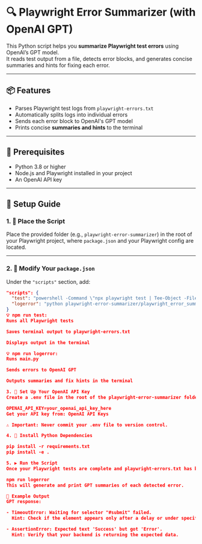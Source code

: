# 🔍 Playwright Error Summarizer (with OpenAI GPT)

This Python script helps you **summarize Playwright test errors** using OpenAI’s GPT model.  
It reads test output from a file, detects error blocks, and generates concise summaries and hints for fixing each error.

---

## 📦 Features

- Parses Playwright test logs from `playwright-errors.txt`
- Automatically splits logs into individual errors
- Sends each error block to OpenAI's GPT model
- Prints concise **summaries and hints** to the terminal

---

## 🧱 Prerequisites

- Python 3.8 or higher  
- Node.js and Playwright installed in your project  
- An OpenAI API key

---

## 🚀 Setup Guide

### 1. 📁 Place the Script

Place the provided folder (e.g., `playwright-error-summarizer`) in the root of your Playwright project, where `package.json` and your Playwright config are located.

---

### 2. 🧪 Modify Your `package.json`

Under the `"scripts"` section, add:

```json
"scripts": {
  "test": "powershell -Command \"npx playwright test | Tee-Object -FilePath playwright-errors.txt; Get-Content playwright-errors.txt\"",
  "logerror": "python playwright-error-summarizer/playwright_error_summarizer/main.py"
}
💡 npm run test:
Runs all Playwright tests

Saves terminal output to playwright-errors.txt

Displays output in the terminal

💡 npm run logerror:
Runs main.py

Sends errors to OpenAI GPT

Outputs summaries and fix hints in the terminal

3. 🔑 Set Up Your OpenAI API Key
Create a .env file in the root of the playwright-error-summarizer folder and add:

OPENAI_API_KEY=your_openai_api_key_here
Get your API key from: OpenAI API Keys

⚠️ Important: Never commit your .env file to version control.

4. 📄 Install Python Dependencies

pip install -r requirements.txt
pip install -e .

5. ▶️ Run the Script
Once your Playwright tests are complete and playwright-errors.txt has been generated, run:

npm run logerror
This will generate and print GPT summaries of each detected error.

🧪 Example Output
GPT response:

- TimeoutError: Waiting for selector "#submit" failed.
  Hint: Check if the element appears only after a delay or under specific conditions.

- AssertionError: Expected text 'Success' but got 'Error'.
  Hint: Verify that your backend is returning the expected data.